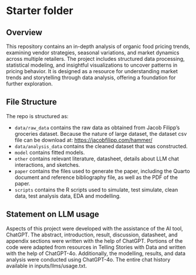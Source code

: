 # Starter folder

## Overview

This repository contains an in-depth analysis of organic food pricing trends, examining vendor strategies, seasonal variations, and market dynamics across multiple retailers. The project includes structured data processing, statistical modeling, and insightful visualizations to uncover patterns in pricing behavior. It is designed as a resource for understanding market trends and storytelling through data analysis, offering a foundation for further exploration.

## File Structure

The repo is structured as:

-   `data/raw_data` contains the raw data as obtained from Jacob Filipp’s groceries dataset. Because the nature of large dataset, the dataset csv file can be download at: https://jacobfilipp.com/hammer/
-   `data/analysis_data` contains the cleaned dataset that was constructed.
-   `model` contains fitted models. 
-   `other` contains relevant literature, datasheet, details about LLM chat interactions, and sketches.
-   `paper` contains the files used to generate the paper, including the Quarto document and reference bibliography file, as well as the PDF of the paper. 
-   `scripts` contains the R scripts used to simulate, test simulate, clean data, test analysis data, EDA and modelling. 


## Statement on LLM usage

Aspects of this project were developed with the assistance of the AI tool, ChatGPT. The abstract, introduction, result, discussion, datasheet, and appendix sections were written with the help of ChatGPT. Portions of the code were adapted from resources in Telling Stories with Data and written with the help of ChatGPT-4o. Additionally, the modelling, results, and data analysis were conducted using ChatGPT-4o. The entire chat history available in inputs/llms/usage.txt.